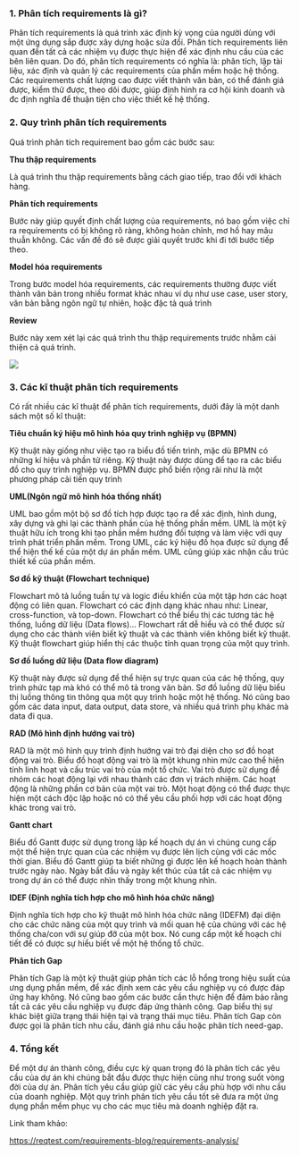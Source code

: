 ### 1. Phân tích requirements là gì?
Phân tích requirements là quá trình xác định kỳ vọng của người dùng với một ứng dụng sắp được xây dựng hoặc sửa đổi. Phân tích requirements liên quan đến tất cả các nhiệm vụ được thực hiện để xác định nhu cầu của các bên liên quan. Do đó, phân tích requirements có nghĩa là: phân tích, lập tài liệu, xác định và quản lý các requirements của phần mềm hoặc hệ thống. Các requirements chất lượng cao được viết thành văn bản, có thể đánh giá được, kiểm thử được, theo dõi được, giúp định hình ra cơ hội kinh doanh và đc định nghĩa để thuận tiện cho việc thiết kế hệ thống.
### 2. Quy trình phân tích requirements

Quá trình phân tích requirement bao gồm các bước sau:

**Thu thập requirements**

Là quá trình thu thập requirements bằng cách giao tiếp, trao đổi với khách hàng.

**Phân tích requirements**

Bước này giúp quyết định chất lượng của requirements, nó bao gồm việc chỉ ra requirements có bị không rõ ràng, không hoàn chỉnh, mơ hồ hay mâu thuẫn không. Các vấn đề đó sẽ được giải quyết trước khi đi tới bước tiếp theo.

**Model hóa requirements**

Trong bước model hóa requirements, các requirements thường được viết thành văn bản trong nhiều format khác nhau ví dụ như use case, user story, văn bản bằng ngôn ngữ tự nhiên, hoặc đặc tả quá trình

**Review**

Bước này xem xét lại các quá trình thu thập requirements trước nhằm cải thiện cả quá trình.

![](https://images.viblo.asia/ef0386c0-5ece-45de-89ba-ed862a07a2ac.jpeg)


### 3. Các kĩ thuật phân tích requirements

Có rất nhiều các kĩ thuật để phân tích requirements, dưới đây là một danh sách một số kĩ thuật:

**Tiêu chuẩn ký hiệu mô hình hóa quy trình nghiệp vụ (BPMN)**

Kỹ thuật này giống như việc tạo ra biểu đồ tiến trình, mặc dù BPMN có những kí hiệu và phần tử riêng. Kỹ thuật này được dùng để tạo ra các biểu đồ cho quy trình nghiệp vụ. BPMN được phổ biến rộng rãi như là một phương pháp cải tiến quy trình

**UML(Ngôn ngữ mô hình hóa thống nhất)**

UML bao gồm một bộ sơ đồ tích hợp được tạo ra để xác định, hình dung, xây dựng và ghi lại các thành phần của hệ thống phần mềm. UML là một kỹ thuật hữu ích trong khi tạo phần mềm hướng đối tượng và làm việc với quy trình phát triển phần mềm. Trong UML, các ký hiệu đồ họa được sử dụng để thể hiện thế kế của một dự án phần mềm. UML cũng giúp xác nhận cấu trúc thiết kế của phần mềm.

**Sơ đồ kỹ thuật (Flowchart technique)**

Flowchart mô tả luồng tuần tự và logic điều khiển của một tập hơn các hoạt động có liên quan. Flowchart có các định dạng khác nhau như: Linear, cross-function, và top-down. Flowchart có thể biểu thị các tương tác hệ thống, luồng dữ liệu (Data flows)... Flowchart rất dễ hiểu và có thể được sử dụng cho các thành viên biết kỹ thuật và các thành viên không biết kỹ thuật. Kỹ thuật flowchart giúp hiển thị các thuộc tính quan trọng của một quy trình.

**Sơ đồ luồng dữ liệu (Data flow diagram)**

Kỹ thuật này được sử dụng để thể hiện sự trực quan của các hệ thống, quy trình phức tạp mà khó có thể mô tả trong văn bản. Sơ đồ luồng dữ liệu biểu thị luồng thông tin thông qua một quy trình hoặc một hệ thống. Nó cũng bao gồm các data input, data output, data store, và nhiều quá trình phụ khác mà data đi qua.

**RAD (Mô hình định hướng vai trò)**

RAD là một mô hình quy trình định hướng vai trò đại diện cho sơ đồ hoạt động vai trò. Biểu đồ hoạt động vai trò là một khung nhìn mức cao thể hiện tính linh hoạt và cấu trúc vai trò của một tổ chức. Vai trò được sử dụng để nhóm các hoạt động lại với nhau thành các đơn vị trách nhiệm. Các hoạt động là những phần cơ bản của một vai trò. Một hoạt động có thể được thực hiện một cách độc lập hoặc nó có thể yêu cầu phối hợp với các hoạt động khác trong vai trò.

**Gantt chart**

Biểu đồ Gantt được sử dụng trong lập kế hoạch dự án vì chúng cung cấp một thể hiện trực quan của các nhiệm vụ được lên lịch cùng với các mốc thời gian. Biểu đồ Gantt giúp ta biết những gì được lên kế hoạch hoàn thành trước ngày nào. Ngày bắt đầu và ngày kết thúc của tất cả các nhiệm vụ trong dự án có thể được nhìn thấy trong một khung nhìn.

**IDEF (Định nghĩa tích hợp cho mô hình hóa chức năng)**

Định nghĩa tích hợp cho kỹ thuật mô hình hóa chức năng (IDEFM) đại diện cho các chức năng của một quy trình và mối quan hệ của chúng với các hệ thống cha/con với sự giúp đỡ của một box. Nó cung cấp một kế hoạch chi tiết để có được sự hiểu biết về một hệ thống tổ chức.

**Phân tích Gap**

Phân tích Gap là một kỹ thuật giúp phân tích các lỗ hổng trong hiệu suất của ưng dụng phần mềm, để xác định xem các yêu cầu nghiệp vụ có được đáp ứng hay không. Nó cũng bao gồm các bước cần thực hiện để đảm bảo rằng tất cả các yêu cầu nghiệp vụ được đáp ứng thành công. Gap biểu thị sự khác biệt giữa trạng thái hiện tại và trạng thái mục tiêu. Phân tích Gap còn được gọi là phân tích nhu cầu, đánh giá nhu cầu hoặc phân tích need-gap.
### 4. Tổng kết

Để một dự án thành công, điều cực kỳ quan trọng đó là phân tích các yêu cầu của dự án khi chúng bắt đầu được thực hiện cũng như trong suốt vòng đời của dự án. Phân tích yêu cầu giúp giữ các yêu cầu phù hợp với nhu cầu của doanh nghiệp. Một quy trình phân tích yêu cầu tốt sẽ đưa ra một ứng dụng phần mềm phục vụ cho các mục tiêu mà doanh nghiệp đặt ra.

Link tham khảo: 

https://reqtest.com/requirements-blog/requirements-analysis/